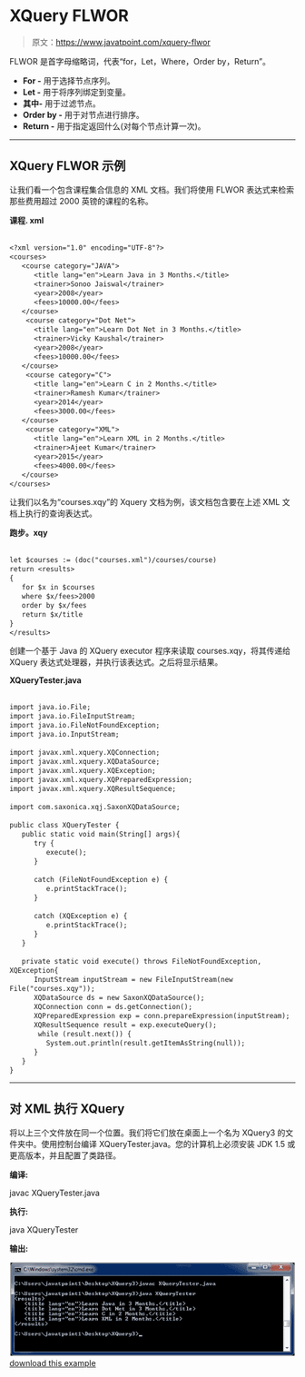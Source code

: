 # XQuery FLWOR

> 原文：<https://www.javatpoint.com/xquery-flwor>

FLWOR 是首字母缩略词，代表“for，Let，Where，Order by，Return”。

*   **For -** 用于选择节点序列。
*   **Let -** 用于将序列绑定到变量。
*   **其中-** 用于过滤节点。
*   **Order by -** 用于对节点进行排序。
*   **Return -** 用于指定返回什么(对每个节点计算一次)。

* * *

## XQuery FLWOR 示例

让我们看一个包含课程集合信息的 XML 文档。我们将使用 FLWOR 表达式来检索那些费用超过 2000 英镑的课程的名称。

**课程. xml**

```

<?xml version="1.0" encoding="UTF-8"?>
<courses>   
   <course category="JAVA">
      <title lang="en">Learn Java in 3 Months.</title>
      <trainer>Sonoo Jaiswal</trainer>
      <year>2008</year>
      <fees>10000.00</fees>
   </course>  
    <course category="Dot Net">
      <title lang="en">Learn Dot Net in 3 Months.</title>
      <trainer>Vicky Kaushal</trainer>
      <year>2008</year>
      <fees>10000.00</fees>
   </course>
    <course category="C">
      <title lang="en">Learn C in 2 Months.</title>
      <trainer>Ramesh Kumar</trainer>
      <year>2014</year>
      <fees>3000.00</fees>
   </course>
    <course category="XML">
      <title lang="en">Learn XML in 2 Months.</title>
      <trainer>Ajeet Kumar</trainer>
      <year>2015</year>
      <fees>4000.00</fees>
   </course>  
</courses>

```

让我们以名为“courses.xqy”的 Xquery 文档为例，该文档包含要在上述 XML 文档上执行的查询表达式。

**跑步。xqy**

```

let $courses := (doc("courses.xml")/courses/course)
return <results>
{
   for $x in $courses
   where $x/fees>2000
   order by $x/fees
   return $x/title
}
</results>

```

创建一个基于 Java 的 XQuery executor 程序来读取 courses.xqy，将其传递给 XQuery 表达式处理器，并执行该表达式。之后将显示结果。

**XQueryTester.java**

```

import java.io.File;
import java.io.FileInputStream;
import java.io.FileNotFoundException;
import java.io.InputStream;

import javax.xml.xquery.XQConnection;
import javax.xml.xquery.XQDataSource;
import javax.xml.xquery.XQException;
import javax.xml.xquery.XQPreparedExpression;
import javax.xml.xquery.XQResultSequence;

import com.saxonica.xqj.SaxonXQDataSource;

public class XQueryTester {
   public static void main(String[] args){
      try {
         execute();
      }

      catch (FileNotFoundException e) {
         e.printStackTrace();
      }

      catch (XQException e) {
         e.printStackTrace();
      }
   }

   private static void execute() throws FileNotFoundException, XQException{
      InputStream inputStream = new FileInputStream(new File("courses.xqy"));
      XQDataSource ds = new SaxonXQDataSource();
      XQConnection conn = ds.getConnection();
      XQPreparedExpression exp = conn.prepareExpression(inputStream);
      XQResultSequence result = exp.executeQuery();
       while (result.next()) {
         System.out.println(result.getItemAsString(null));
      }
   }	
}

```

* * *

## 对 XML 执行 XQuery

将以上三个文件放在同一个位置。我们将它们放在桌面上一个名为 XQuery3 的文件夹中。使用控制台编译 XQueryTester.java。您的计算机上必须安装 JDK 1.5 或更高版本，并且配置了类路径。

**编译:**

javac XQueryTester.java

**执行:**

java XQueryTester

**输出:**

![XQUERY Flwor 1](img/73bbd8c6585610e21a5592cb8e493075.png)[download this example](https://static.javatpoint.com/xquery/src/XQuery3.zip)